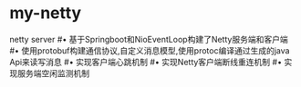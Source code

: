 # my-netty
netty server
#• 基于Springboot和NioEventLoop构建了Netty服务端和客户端
#• 使用protobuf构建通信协议,自定义消息模型,使用protoc编译通过生成的java Api来读写消息
#• 实现客户端心跳机制
#• 实现Netty客户端断线重连机制
#• 实现服务端空闲监测机制
